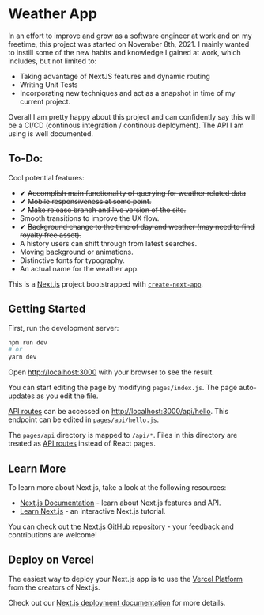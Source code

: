 # Weather App
In an effort to improve and grow as a software engineer at work and on my freetime, this project was started on November 8th, 
2021. I mainly wanted to instill some of the new habits and knowledge I gained at work, which includes, but not limited to:
- Taking advantage of NextJS features and dynamic routing
- Writing Unit Tests
- Incorporating new techniques and act as a snapshot in time of my current project.

Overall I am pretty happy about this project and can confidently say this will be a CI/CD (continous integration / continous deployment). The API I am using is well documented.

## To-Do:
Cool potential features:
- ✔ <s>Accomplish main functionality of querying for weather related data</s>
- ✔ <s>Mobile responsiveness at some point.</s>
- ✔ <s>Make release branch and live version of the site.</s>
- Smooth transitions to improve the UX flow.
- ✔ <s>Background change to the time of day and weather (may need to find royalty free asset).</s>
- A history users can shift through from latest searches.
- Moving background or animations.
- Distinctive fonts for typography.
- An actual name for the weather app.


This is a [Next.js](https://nextjs.org/) project bootstrapped with [`create-next-app`](https://github.com/vercel/next.js/tree/canary/packages/create-next-app).

## Getting Started

First, run the development server:

```bash
npm run dev
# or
yarn dev
```

Open [http://localhost:3000](http://localhost:3000) with your browser to see the result.

You can start editing the page by modifying `pages/index.js`. The page auto-updates as you edit the file.

[API routes](https://nextjs.org/docs/api-routes/introduction) can be accessed on [http://localhost:3000/api/hello](http://localhost:3000/api/hello). This endpoint can be edited in `pages/api/hello.js`.

The `pages/api` directory is mapped to `/api/*`. Files in this directory are treated as [API routes](https://nextjs.org/docs/api-routes/introduction) instead of React pages.

## Learn More

To learn more about Next.js, take a look at the following resources:

- [Next.js Documentation](https://nextjs.org/docs) - learn about Next.js features and API.
- [Learn Next.js](https://nextjs.org/learn) - an interactive Next.js tutorial.

You can check out [the Next.js GitHub repository](https://github.com/vercel/next.js/) - your feedback and contributions are welcome!

## Deploy on Vercel

The easiest way to deploy your Next.js app is to use the [Vercel Platform](https://vercel.com/new?utm_medium=default-template&filter=next.js&utm_source=create-next-app&utm_campaign=create-next-app-readme) from the creators of Next.js.

Check out our [Next.js deployment documentation](https://nextjs.org/docs/deployment) for more details.
